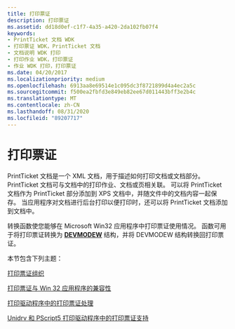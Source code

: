 ```yaml
---
title: 打印票证
description: 打印票证
ms.assetid: dd18d0ef-c1f7-4a35-a420-2da102fb07f4
keywords:
- PrintTicket 文档 WDK
- 打印票证 WDK，PrintTicket 文档
- 文档说明 WDK 打印
- 打印作业 WDK，打印票证
- 作业 WDK 打印，打印票证
ms.date: 04/20/2017
ms.localizationpriority: medium
ms.openlocfilehash: 6913aa8e69514e1c095dc3f8721899d4a4ec2a5c
ms.sourcegitcommit: f500ea2fbfd3e849eb82ee67d011443bff3e2b4c
ms.translationtype: MT
ms.contentlocale: zh-CN
ms.lasthandoff: 08/31/2020
ms.locfileid: "89207717"
---
```

# <a name="print-ticket"></a>打印票证


PrintTicket 文档是一个 XML 文档，用于描述如何打印文档或文档部分。 PrintTicket 文档可与文档中的打印作业、文档或页相关联。 可以将 PrintTicket 文档作为 PrintTicket 部分添加到 XPS 文档中，并随文件中的文档内容一起保存。 当应用程序对文档进行后台打印以便打印时，还可以将 PrintTicket 文档添加到文档中。

转换函数使您能够在 Microsoft Win32 应用程序中打印票证使用情况。 函数可用于将打印票证转换为 [**DEVMODEW**](/windows/win32/api/wingdi/ns-wingdi-devmodew) 结构，并将 DEVMODEW 结构转换回打印票证。

本节包含下列主题：

[打印票证组织](print-ticket-organization.md)

[打印票证与 Win 32 应用程序的兼容性](print-ticket-compatibility-with-win-32-applications.md)

[打印驱动程序中的打印票证处理](print-ticket-processing-in-the-print-driver.md)

[Unidrv 和 PScript5 打印驱动程序中的打印票证支持](print-ticket-support-in-unidrv-and-pscript5-print-drivers.md)

 


